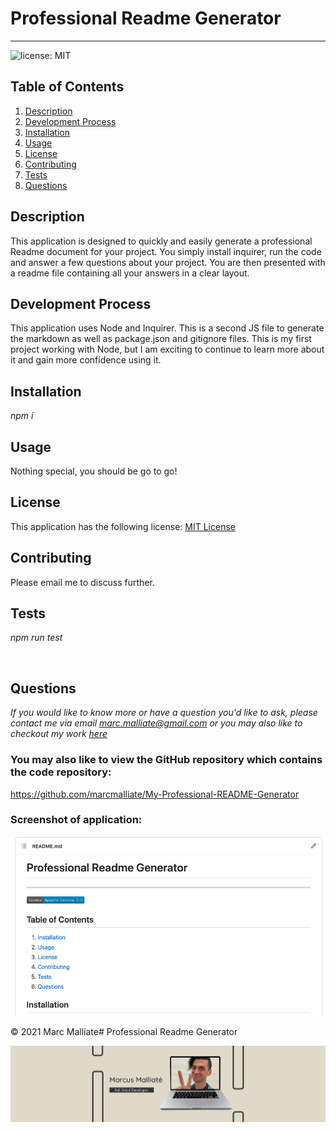 # Professional Readme Generator

  ************************

  ![license: MIT](https://img.shields.io/badge/license-MIT-blue)

  ## Table of Contents
  1.  [Description](#Description)
  2.  [Development Process](#Development)
  3.  [Installation](#Installation)
  4.  [Usage](#Usage)
  5.  [License](#License)
  6.  [Contributing](#Contributing)
  7.  [Tests](#Tests)
  8.  [Questions](#Questions)


  ## Description
  This application is designed to quickly and easily generate a professional Readme document for your project. You simply install inquirer, run the code and answer a few questions about your project. You are then presented with a readme file containing all your answers in a clear layout.


  ## Development Process
  This application uses Node and Inquirer. This is a second JS file to generate the markdown as well as package.json and gitignore files. 
  This is my first project working with Node, but I am exciting to continue to learn more about it and gain more confidence using it.



  ## Installation

  *npm i*
 

  ## Usage
  Nothing special, you should be go to go!

  ## License
 This application has the following license:
 [MIT License](https://opensource.org/licenses/MIT)

  ## Contributing
  Please email me to discuss further.

  ## Tests
*npm run test*

<br />

## Questions
*If you would like to know more or have a question you'd like to ask, please contact me via email marc.malliate@gmail.com or you may also like to checkout my work [here](https://github.com/marcmalliate)*

### You may also like to view the GitHub repository which contains the code repository: 
https://github.com/marcmalliate/My-Professional-README-Generator

### Screenshot of application:


![This is the result of the Readme Generator](assets/images/readme1.png)

© 2021 Marc Malliate# Professional Readme Generator

![This is the result of Banner](assets/images/banner.jpg)